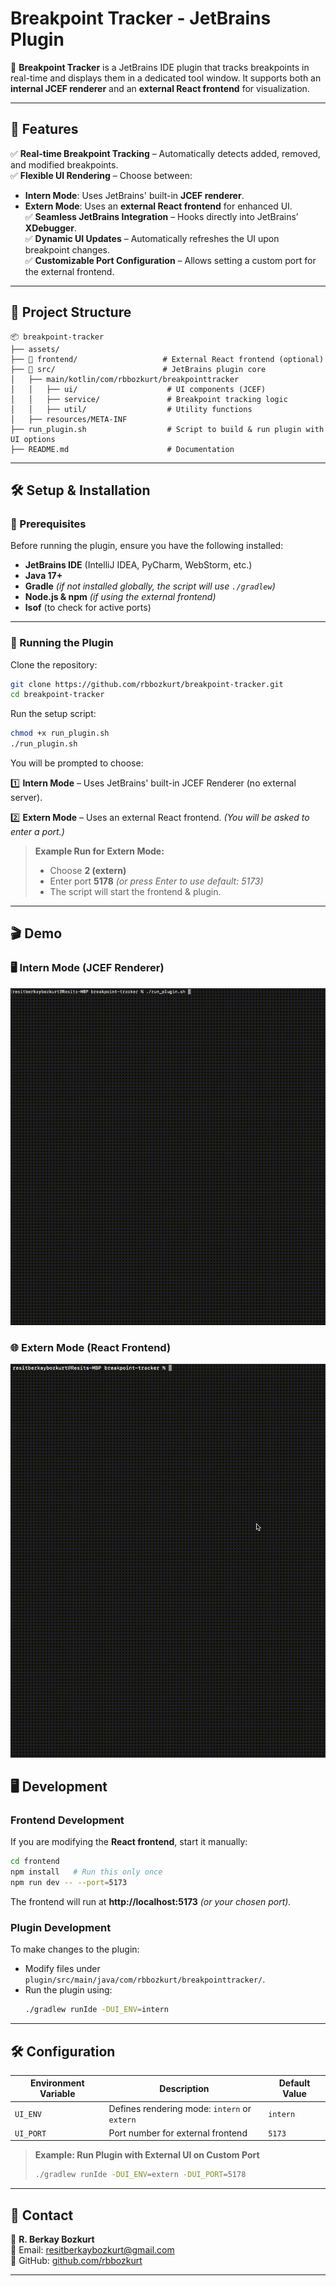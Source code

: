 # **Breakpoint Tracker - JetBrains Plugin**

🚀 **Breakpoint Tracker** is a JetBrains IDE plugin that tracks breakpoints in real-time and displays them in a dedicated tool window. It supports both an **internal JCEF renderer** and an **external React frontend** for visualization.

---

## **📌 Features**

✅ **Real-time Breakpoint Tracking** – Automatically detects added, removed, and modified breakpoints.  
✅ **Flexible UI Rendering** – Choose between:
- **Intern Mode**: Uses JetBrains' built-in **JCEF renderer**.
- **Extern Mode**: Uses an **external React frontend** for enhanced UI.  
  ✅ **Seamless JetBrains Integration** – Hooks directly into JetBrains’ **XDebugger**.  
  ✅ **Dynamic UI Updates** – Automatically refreshes the UI upon breakpoint changes.  
  ✅ **Customizable Port Configuration** – Allows setting a custom port for the external frontend.

---

## **📂 Project Structure**

```
📦 breakpoint-tracker
├── assets/
├── 📂 frontend/                   # External React frontend (optional)
├── 📂 src/                        # JetBrains plugin core
│   ├── main/kotlin/com/rbbozkurt/breakpointtracker
│   │   ├── ui/                    # UI components (JCEF)
│   │   ├── service/               # Breakpoint tracking logic
│   │   ├── util/                  # Utility functions
│   ├── resources/META-INF
├── run_plugin.sh                  # Script to build & run plugin with UI options
├── README.md                      # Documentation
```

---

## **🛠️ Setup & Installation**

### **🔴 Prerequisites**

Before running the plugin, ensure you have the following installed:
- **JetBrains IDE** (IntelliJ IDEA, PyCharm, WebStorm, etc.)
- **Java 17+**
- **Gradle** *(if not installed globally, the script will use `./gradlew`)*
- **Node.js & npm** *(if using the external frontend)*
- **lsof** (to check for active ports)

---

### **🚀 Running the Plugin**

Clone the repository:
```bash
git clone https://github.com/rbbozkurt/breakpoint-tracker.git
cd breakpoint-tracker
```

Run the setup script:
```bash
chmod +x run_plugin.sh
./run_plugin.sh
```

You will be prompted to choose:

1️⃣ **Intern Mode** – Uses JetBrains' built-in JCEF Renderer (no external server).

2️⃣ **Extern Mode** – Uses an external React frontend. *(You will be asked to enter a port.)*

> **Example Run for Extern Mode:**
> - Choose **2 (extern)**
> - Enter port **5178** *(or press Enter to use default: 5173)*
> - The script will start the frontend & plugin.

---

## 🎬 Demo
###  🖥️ Intern Mode (JCEF Renderer)  
  ![Intern Mode](assets/intern_demo.gif)


###  🌐 Extern Mode (React Frontend)  
  ![Extern Mode](assets/extern_demo.gif)
###

## **🖥️ Development**

### **Frontend Development**
If you are modifying the **React frontend**, start it manually:
```bash
cd frontend
npm install   # Run this only once
npm run dev -- --port=5173
```
The frontend will run at **http://localhost:5173** *(or your chosen port).*

### **Plugin Development**
To make changes to the plugin:
- Modify files under `plugin/src/main/java/com/rbbozkurt/breakpointtracker/`.
- Run the plugin using:
  ```bash
  ./gradlew runIde -DUI_ENV=intern
  ```

---

## **🛠️ Configuration**

| Environment Variable  | Description                                  | Default Value  |
|----------------------|----------------------------------------------|---------------|
| `UI_ENV`            | Defines rendering mode: `intern` or `extern` | `intern`      |
| `UI_PORT`           | Port number for external frontend            | `5173`        |

> **Example: Run Plugin with External UI on Custom Port**
> ```bash
> ./gradlew runIde -DUI_ENV=extern -DUI_PORT=5178
> ```

---

## **📧 Contact**

👤 **R. Berkay Bozkurt**  
📧 Email: resitberkaybozkurt@gmail.com  
📂 GitHub: [github.com/rbbozkurt](https://github.com/rbbozkurt)

---

